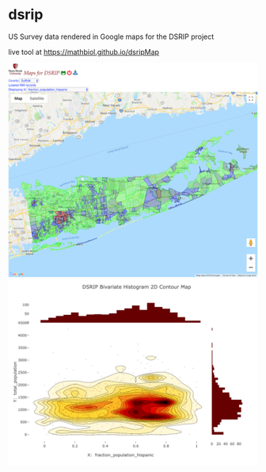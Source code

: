 # dsrip
US Survey data rendered in Google maps for the DSRIP project

live tool at https://mathbiol.github.io/dsripMap

![](screenshot1.png)
![](screenshot2.png)
